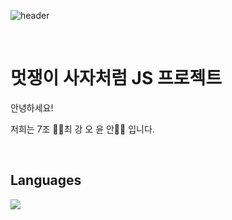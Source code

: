 ![header](https://capsule-render.vercel.app/api?type=wave&customColorList=0,2,2,5,30&height=250&section=header&text=marketkary%20&fontSize=90&)


</br>

# 멋쟁이 사자처럼 JS 프로젝트 

안녕하세요! 

저희는 7조 💪🏻최 강 오 윤 안💪🏻 입니다.


</br>

## Languages 
<img src="https://img.shields.io/badge/JavaScript-FFCA28?style=flat-square&logo=javascript&logoColor=white"/>
